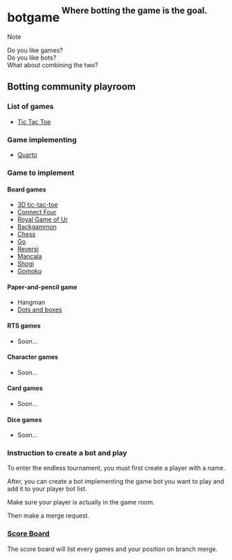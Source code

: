 <h1>botgame<sup><sup>&nbsp;Where botting the game is the goal.</sup></sup></h1>

> [!NOTE]
> Do you like games?<br/>
> Do you like bots?<br/>
> What about combining the two?<br/>

## Botting community playroom

### List of games

- [Tic Tac Toe](https://en.wikipedia.org/wiki/Tic-tac-toe)

### Game implementing

- [Quarto](https://en.wikipedia.org/wiki/Quarto_(board_game))

### Game to implement

#### Board games

- [3D tic-tac-toe](https://en.wikipedia.org/wiki/3D_tic-tac-toe)
- [Connect Four](https://en.wikipedia.org/wiki/Connect_Four)
- [Royal Game of Ur](https://en.wikipedia.org/wiki/Royal_Game_of_Ur)
- [Backgammon](https://en.wikipedia.org/wiki/Backgammon)
- [Chess](https://en.wikipedia.org/wiki/Chess)
- [Go](https://en.wikipedia.org/wiki/Go_(game))
- [Reversi](https://en.wikipedia.org/wiki/Reversi)
- [Mancala](https://en.wikipedia.org/wiki/Mancala)
- [Shogi](https://en.wikipedia.org/wiki/Shogi)
- [Gomoku](https://en.wikipedia.org/wiki/Gomoku)

#### Paper-and-pencil game

- Hangman
- [Dots and boxes](https://en.wikipedia.org/wiki/Dots_and_boxes)

#### RTS games

- Soon...

#### Character games

- Soon...

#### Card games

- Soon...

#### Dice games

- Soon...

### Instruction to create a bot and play

To enter the endless tournament, you must first
create a player with a name.

After, you can create a bot implementing the game bot
you want to play and add it to your player bot list.

Make sure your player is actually in the game room.

Then make a merge request.

### [Score Board](https://github.com/LudovicLachance/botgame/blob/score/score/SCOREBOARD.md)

The score board will list every
games and your position on branch merge.
